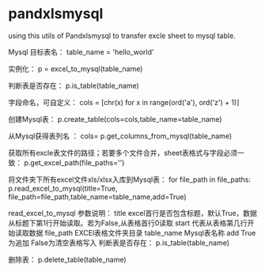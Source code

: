 # pandxlsmysql
using this utils of Pandxlsmysql to transfer excle sheet to mysql table.

Mysql 目标表名：
table_name = 'hello_world'

实例化：
p = excel_to_mysql(table_name)

判断表是否存在：
p.is_table(table_name)

字段命名，可自定义：
cols = [chr(x) for x in range(ord('a'), ord('z') + 1)]

创建Mysql表：
p.create_table(cols=cols,table_name=table_name)

从Mysql获得表列名 ：
cols= p.get_columns_from_mysql(table_name)

获取所有excle表文件的路径；若要多个文件合并，sheet表格式与字段必须一致：
p.get_excel_path(file_paths='')

将文件夹下所有excel文件xls/xlsx入库到Mysql表：
for file_path in file_paths:
p.read_excel_to_mysql(title=True, file_path=file_path,table_name=table_name,add=True)

read_excel_to_mysql 参数说明：
title excel首行是否包含标题，默认True，数据从标题下第1行开始读取。若为False,从表格首行0读取
start 代表从表格第几行开始读取数据
file_path EXCEl表格文件夹目录
table_name Mysql表名称
add True为追加 False为清空表格写入
判断表是否存在：
p.is_table(table_name)

删除表：
p.delete_table(table_name)
